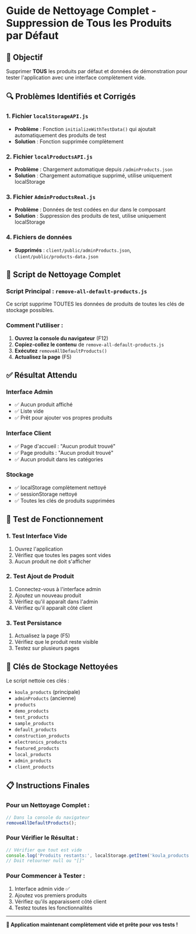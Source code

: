 # Guide de Nettoyage Complet - Suppression de Tous les Produits par Défaut

## 🎯 Objectif
Supprimer **TOUS** les produits par défaut et données de démonstration pour tester l'application avec une interface complètement vide.

## 🔍 Problèmes Identifiés et Corrigés

### 1. Fichier `localStorageAPI.js`
- **Problème** : Fonction `initializeWithTestData()` qui ajoutait automatiquement des produits de test
- **Solution** : Fonction supprimée complètement

### 2. Fichier `localProductsAPI.js`
- **Problème** : Chargement automatique depuis `/adminProducts.json`
- **Solution** : Chargement automatique supprimé, utilise uniquement localStorage

### 3. Fichier `AdminProductsReal.js`
- **Problème** : Données de test codées en dur dans le composant
- **Solution** : Suppression des produits de test, utilise uniquement localStorage

### 4. Fichiers de données
- **Supprimés** : `client/public/adminProducts.json`, `client/public/products-data.json`

## 🧹 Script de Nettoyage Complet

### Script Principal : `remove-all-default-products.js`
Ce script supprime TOUTES les données de produits de toutes les clés de stockage possibles.

### Comment l'utiliser :
1. **Ouvrez la console du navigateur** (F12)
2. **Copiez-collez le contenu** de `remove-all-default-products.js`
3. **Exécutez** `removeAllDefaultProducts()`
4. **Actualisez la page** (F5)

## ✅ Résultat Attendu

### Interface Admin
- ✅ Aucun produit affiché
- ✅ Liste vide
- ✅ Prêt pour ajouter vos propres produits

### Interface Client
- ✅ Page d'accueil : "Aucun produit trouvé"
- ✅ Page produits : "Aucun produit trouvé"
- ✅ Aucun produit dans les catégories

### Stockage
- ✅ localStorage complètement nettoyé
- ✅ sessionStorage nettoyé
- ✅ Toutes les clés de produits supprimées

## 🚀 Test de Fonctionnement

### 1. Test Interface Vide
1. Ouvrez l'application
2. Vérifiez que toutes les pages sont vides
3. Aucun produit ne doit s'afficher

### 2. Test Ajout de Produit
1. Connectez-vous à l'interface admin
2. Ajoutez un nouveau produit
3. Vérifiez qu'il apparaît dans l'admin
4. Vérifiez qu'il apparaît côté client

### 3. Test Persistance
1. Actualisez la page (F5)
2. Vérifiez que le produit reste visible
3. Testez sur plusieurs pages

## 🔧 Clés de Stockage Nettoyées

Le script nettoie ces clés :
- `koula_products` (principale)
- `adminProducts` (ancienne)
- `products`
- `demo_products`
- `test_products`
- `sample_products`
- `default_products`
- `construction_products`
- `electronics_products`
- `featured_products`
- `local_products`
- `admin_products`
- `client_products`

## 📋 Instructions Finales

### Pour un Nettoyage Complet :
```javascript
// Dans la console du navigateur
removeAllDefaultProducts();
```

### Pour Vérifier le Résultat :
```javascript
// Vérifier que tout est vide
console.log('Produits restants:', localStorage.getItem('koula_products'));
// Doit retourner null ou "[]"
```

### Pour Commencer à Tester :
1. Interface admin vide ✅
2. Ajoutez vos premiers produits
3. Vérifiez qu'ils apparaissent côté client
4. Testez toutes les fonctionnalités

---

**🎉 Application maintenant complètement vide et prête pour vos tests !**

